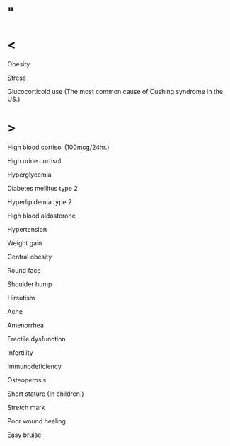 # "

# <

Obesity

Stress

Glucocorticoid use
(The most common cause of Cushing syndrome in the US.)

# >

High blood cortisol
(100mcg/24hr.)

High urine cortisol

Hyperglycemia

Diabetes mellitus type 2

Hyperlipidemia type 2

High blood aldosterone

Hypertension

Weight gain

Central obesity

Round face

Shoulder hump

Hirsutism

Acne

Amenorrhea

Erectile dysfunction

Infertility

Immunodeficiency

Osteoperosis

Short stature
(In children.)

Stretch mark

Poor wound healing

Easy bruise
